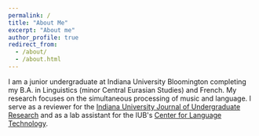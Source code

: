 ```yaml
---
permalink: /
title: "About Me"
excerpt: "About me"
author_profile: true
redirect_from: 
  - /about/
  - /about.html
---
```


I am a junior undergraduate at Indiana University Bloomington completing my B.A. in Linguistics (minor Central Eurasian Studies) and French. My research focuses on the simultaneous processing of music and language. I serve as a reviewer for the <a href="https://iujur.iu.edu/">Indiana University Journal of Undergraduate Research</a> and as a lab assistant for the IUB's <a href="https://celt.indiana.edu/">Center for Language Technology</a>.


